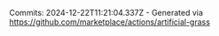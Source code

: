 Commits: 2024-12-22T11:21:04.337Z - Generated via https://github.com/marketplace/actions/artificial-grass
<br>
